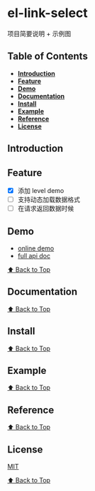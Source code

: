 # el-link-select

项目简要说明 + 示例图

## Table of Contents

* **[Introduction](#introduction)**
* **[Feature](#feature)**
* **[Demo](#demo)**
* **[Documentation](#documentation)**
* **[Install](#install)**
* **[Example](#example)**
* **[Reference](#reference)**
* **[License](#license)**

## Introduction

## Feature

* [x] 添加 level demo
* [ ] 支持动态加载数据格式
* [ ] 在请求返回数据时候

## Demo

* [online demo](https://femessage.github.io/el-link-select/storybook/)
* [full api doc](https://femessage.github.io/el-link-select/)

[⬆ Back to Top](#table-of-contents)

## Documentation

[⬆ Back to Top](#table-of-contents)

## Install

[⬆ Back to Top](#table-of-contents)

## Example

[⬆ Back to Top](#table-of-contents)

## Reference

[⬆ Back to Top](#table-of-contents)

## License

[MIT](./LICENSE)

[⬆ Back to Top](#table-of-contents)
